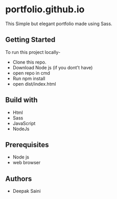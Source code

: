 # portfolio.github.io
This Simple but elegant portfolio made using Sass.

<h2>Getting Started</h2>
To run this project locally-
<ul>
  <li>Clone this repo.</li>
  <li>Download Node js (if you dont't have) </li>
  <li>open repo in cmd</li>
  <li>Run npm install</li>
  <li>open dist/index.html</li>
</ul>

<h2>Build with</h2>
<ul>
  <li>Html</li>
  <li>Sass</li>
  <li>JavaScript</li>
  <li>NodeJs</li>
</ul>
<h2> Prerequisites </h2>
<ul>
  <li>Node js</li> 
  <li>web browser</li>  
</ul>
<h2> Authors </h2>
<ul>
  <li>Deepak Saini</li>
</ul>
